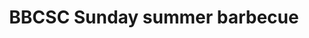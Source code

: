 ---
title: "BBCSC Sunday summer barbecue"
address: "25 rue de la barbe"
postalCode : "69001"
city: "Lyon"
label: "BBCSC QG"
when: 2019-09-18T12:57:30+02:00
description: "Sunday legendary barbecue from bbc social club"
photos: "/img/barbecue-party.jpg"
association: "paris-organisation"
draft: false
important: false
association: "Barbecue Social Club"
---